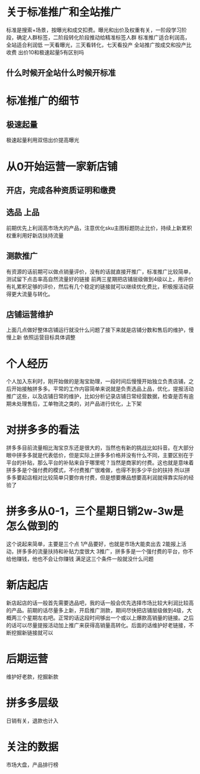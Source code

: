 # 关于标准推广和全站推广
标准是搜索+场景，按曝光和成交扣费。曝光和出价及权重有关，一阶段学习阶段，确定人群标签，二阶段转化阶段推动给精准标签人群
标准推广适合利润高，全站适合利润低
一天看曝光，三天看转化，七天看投产
全站推广按成交和投产比收费
出价10和极速起量5有区别吗
## 什么时候开全站什么时候开标准
# 标准推广的细节
## 极速起量
极速起量利用双倍出价提高曝光
# 从0开始运营一家新店铺
## 开店，完成各种资质证明和缴费
## 选品 上品
前期优先上利润高市场大的产品，注意优化sku主图标题防止比价，持续上新累积权重利用好新店扶持流量
## 测款推广
有资源的话前期可以做点销量评价，没有的话就直接开推广，标准推广比较简单，测试留下点击率高自然流量好的链接
前两三星期把店铺层级做到4级以上，用评价有礼累积足够的评价，然后有几个稳定的链接就可以继续优化费比，积极报活动获得更大流量与转化。
## 店铺运营维护
上面几点做好整体店铺运行就没什么问题了接下来就是店铺分数和售后的维护，慢慢上新 依照运营目标具体调整
# 个人经历
个人加入东利时，刚开始做的是淘宝助理，一段时间后慢慢开始独立负责店铺，之后开始接触拼多多。平常的工作内容简单来说就是负责选品上品，优化，提报活动推广这些，以及店铺日常的维护，比如分析记录店铺日常经营数据，检查是否有逾期未处理售后，工单物流之类的，对产品进行优化，上下架

# 对拼多多的看法
拼多多目前流量相比淘宝京东还是很大的，当然也有新的挑战比如抖音。在大部分眼中拼多多就是代表低价，但是实际上拼多多价格并没有什么不同，主要区别在于平台的补贴，那么平台的补贴来自于哪里呢？当然是商家的付费。这也就是意味着拼多多是个强付费的模式，不付费推广很难做，也得不到多少平台的扶持
所以拼多多要起店相对比较简单只要你肯付费，但是想要爆品想要高利润就得靠实际的经验了
# 拼多多从0-1，三个星期日销2w-3w是怎么做到的
这个说起来简单，主要是三个点
1产品要好，也就是市场大能卖出去
2能报上活动，拼多多的流量扶持和补贴力度很大
3推广，拼多多是一个强付费的平台，你不给他赚钱，他也不会让你赚钱
满足这三个条件一般就没什么问题
# 新店起店
新店起店的话一般首先需要选品吧，我的话一般会优先选择市场比较大利润比较高的产品。前期的话尽量多上新，开启推广测款，期间尽快把店铺层级做到4级，大概两三个星期左右吧。正常的话这段时间够出一个或以上爆款高销量的链接。之后的话可以尽量提报活动加上推广来获得高销量高转化。后面的话维护好老链接，不断挖掘新链接就可以
# 后期运营
维护好老款，挖掘新款
# 拼多多层级
日销有关，退款也计入
# 关注的数据
市场大盘，产品排行榜